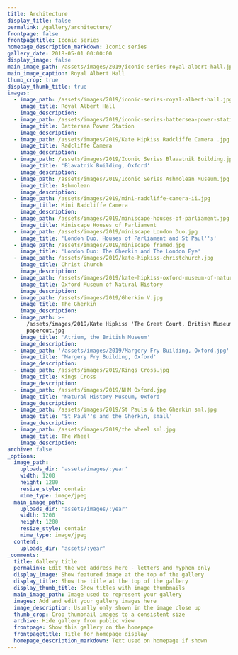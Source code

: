 ```yaml
---
title: Architecture
display_title: false
permalink: /gallery/architecture/
frontpage: false
frontpagetitle: Iconic series
homepage_description_markdown: Iconic series
gallery_date: 2018-05-01 00:00:00
display_image: false
main_image_path: /assets/images/2019/iconic-series-royal-albert-hall.jpg
main_image_caption: Royal Albert Hall
thumb_crop: true
display_thumb_title: true
images:
  - image_path: /assets/images/2019/iconic-series-royal-albert-hall.jpg
    image_title: Royal Albert Hall
    image_description:
  - image_path: /assets/images/2019/iconic-series-battersea-power-station.jpg
    image_title: Battersea Power Station
    image_description:
  - image_path: /assets/images/2019/Kate Hipkiss Radcliffe Camera .jpg
    image_title: Radcliffe Camera
    image_description:
  - image_path: /assets/images/2019/Iconic Series Blavatnik Building.jpg
    image_title: 'Blavatnik Building, Oxford'
    image_description:
  - image_path: /assets/images/2019/Iconic Series Ashmolean Museum.jpg
    image_title: Ashmolean
    image_description:
  - image_path: /assets/images/2019/mini-radcliffe-camera-ii.jpg
    image_title: Mini Radcliffe Camera
    image_description:
  - image_path: /assets/images/2019/miniscape-houses-of-parliament.jpg
    image_title: Miniscape Houses of Parliament
  - image_path: /assets/images/2019/miniscape London Duo.jpg
    image_title: 'London Duo, Houses of Parliament and St Paul''s'
  - image_path: /assets/images/2019/miniscape framed.jpg
    image_title: 'London Duo: The Gherkin and The London Eye'
  - image_path: /assets/images/2019/kate-hipkiss-christchurch.jpg
    image_title: Christ Church
    image_description:
  - image_path: /assets/images/2019/kate-hipkiss-oxford-museum-of-natural-history.jpg
    image_title: Oxford Museum of Natural History
    image_description:
  - image_path: /assets/images/2019/Gherkin V.jpg
    image_title: The Gherkin
    image_description:
  - image_path: >-
      /assets/images/2019/Kate Hipkiss 'The Great Court, British Museum' layered
      papercut.jpg
    image_title: 'Atrium, the British Museum'
    image_description:
  - image_path: '/assets/images/2019/Margery Fry Building, Oxford.jpg'
    image_title: 'Margery Fry Building, Oxford'
    image_description:
  - image_path: /assets/images/2019/Kings Cross.jpg
    image_title: Kings Cross
    image_description:
  - image_path: /assets/images/2019/NHM Oxford.jpg
    image_title: 'Natural History Museum, Oxford'
    image_description:
  - image_path: /assets/images/2019/St Pauls & the Gherkin sml.jpg
    image_title: 'St Paul''s and the Gherkin, small'
    image_description:
  - image_path: /assets/images/2019/the wheel sml.jpg
    image_title: The Wheel
    image_description:
archive: false
_options:
  image_path:
    uploads_dir: 'assets/images/:year'
    width: 1200
    height: 1200
    resize_style: contain
    mime_type: image/jpeg
  main_image_path:
    uploads_dir: 'assets/images/:year'
    width: 1200
    height: 1200
    resize_style: contain
    mime_type: image/jpeg
  content:
    uploads_dir: 'assets/:year'
_comments:
  title: Gallery title
  permalink: Edit the web address here - letters and hyphen only
  display_image: Show featured image at the top of the gallery
  display_title: Show the title at the top of the gallery
  display_thumb_title: Show titles with image thumbnails
  main_image_path: Image used to represent your gallery
  images: Add and edit your gallery images here
  image_description: Usually only shown in the image close up
  thumb_crop: Crop thumbnail images to a consistent size
  archive: Hide gallery from public view
  frontpage: Show this gallery on the homepage
  frontpagetitle: Title for homepage display
  homepage_description_markdown: Text used on homepage if shown
---
```


